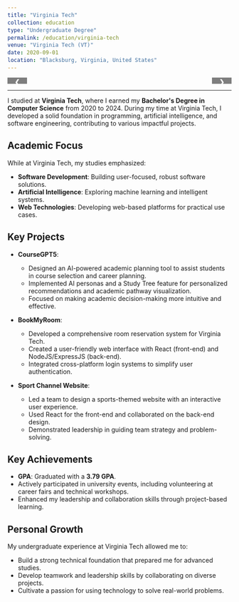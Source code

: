```yaml
---
title: "Virginia Tech"
collection: education
type: "Undergraduate Degree"
permalink: /education/virginia-tech
venue: "Virginia Tech (VT)"
date: 2020-09-01
location: "Blacksburg, Virginia, United States"
---
```


<div class="slideshow-container">

  <div class="slide fade">
    <img src="/images/VT-1.jpg" style="width:100%" alt="NYU Campus">
    <div class="caption">NYU Campus</div>
  </div>

  <div class="slide fade">
    <img src="/images/VT-2.jpeg" style="width:100%" alt="Group Project">
    <div class="caption">NYU Campus</div>
  </div>

  <div class="slide fade">
    <img src="/images/NYU-3.jpeg" style="width:100%" alt="Library">
    <div class="caption">NYU Campus</div>
  </div>

  <a class="prev" onclick="plusSlides(-1)">&#10094;</a>
  <a class="next" onclick="plusSlides(1)">&#10095;</a>
</div>

<script>
let slideIndex = 0;
showSlides();

function plusSlides(n) {
  slideIndex += n;
  showSlides();
}

function showSlides() {
  const slides = document.querySelectorAll('.slide');
  slides.forEach((slide, index) => {
    slide.style.display = (index === slideIndex % slides.length) ? 'block' : 'none';
  });
}
</script>

<style>
.slideshow-container {
  position: relative;
  max-width: 100%;
  margin: auto;
  overflow: hidden;
}

.slide {
  display: none;
  position: relative;
}

img {
  display: block;
  width: 100%;
  height: auto;
}

.caption {
  text-align: center;
  padding: 10px;
  font-size: 1em;
  color: #555;
}

.prev, .next {
  position: absolute;
  top: 50%;
  width: auto;
  margin-top: -22px;
  padding: 16px;
  color: white;
  font-weight: bold;
  cursor: pointer;
  background-color: rgba(0, 0, 0, 0.5);
  border-radius: 3px;
}

.prev {
  left: 0;
}

.next {
  right: 0;
}
</style>


---
I studied at **Virginia Tech**, where I earned my **Bachelor's Degree in Computer Science** from 2020 to 2024. During my time at Virginia Tech, I developed a solid foundation in programming, artificial intelligence, and software engineering, contributing to various impactful projects.

## Academic Focus
While at Virginia Tech, my studies emphasized:
- **Software Development**: Building user-focused, robust software solutions.
- **Artificial Intelligence**: Exploring machine learning and intelligent systems.
- **Web Technologies**: Developing web-based platforms for practical use cases.

## Key Projects
- **CourseGPT5**:
  - Designed an AI-powered academic planning tool to assist students in course selection and career planning.
  - Implemented AI personas and a Study Tree feature for personalized recommendations and academic pathway visualization.
  - Focused on making academic decision-making more intuitive and effective.

- **BookMyRoom**:
  - Developed a comprehensive room reservation system for Virginia Tech.
  - Created a user-friendly web interface with React (front-end) and NodeJS/ExpressJS (back-end).
  - Integrated cross-platform login systems to simplify user authentication.

- **Sport Channel Website**:
  - Led a team to design a sports-themed website with an interactive user experience.
  - Used React for the front-end and collaborated on the back-end design.
  - Demonstrated leadership in guiding team strategy and problem-solving.

## Key Achievements
- **GPA**: Graduated with a **3.79 GPA**.
- Actively participated in university events, including volunteering at career fairs and technical workshops.
- Enhanced my leadership and collaboration skills through project-based learning.

## Personal Growth
My undergraduate experience at Virginia Tech allowed me to:
- Build a strong technical foundation that prepared me for advanced studies.
- Develop teamwork and leadership skills by collaborating on diverse projects.
- Cultivate a passion for using technology to solve real-world problems.
